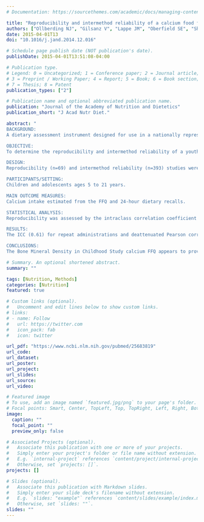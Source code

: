 ```yaml
---
# Documentation: https://sourcethemes.com/academic/docs/managing-content/

title: "Reproducibility and intermethod reliability of a calcium food frequency questionnaire for use in Hispanic, non-Hispanic Black, and non-Hispanic White youth"
authors: ["Ollberding NJ", "Gilsanz V", "Lappe JM", "Oberfield SE", "Shepherd JA", "Winer KK", "Zemel BS", "Kalkwarf HJ"]
date: 2015-04-01T13
doi: "10.1016/j.jand.2014.12.016"

# Schedule page publish date (NOT publication's date).
publishDate: 2015-04-01T13:51:08-04:00

# Publication type.
# Legend: 0 = Uncategorized; 1 = Conference paper; 2 = Journal article;
# 3 = Preprint / Working Paper; 4 = Report; 5 = Book; 6 = Book section;
# 7 = Thesis; 8 = Patent
publication_types: ["2"]

# Publication name and optional abbreviated publication name.
publication: "Journal of the Academy of Nutrition and Dietetics"
publication_short: "J Acad Nutr Diet."

abstract: "
BACKGROUND:
A dietary assessment instrument designed for use in a nationally representative pediatric population was required to examine associations between calcium intake and bone mineral accrual in a large, multicenter study.

OBJECTIVE:
To determine the reproducibility and intermethod reliability of a youth calcium food frequency questionnaire (FFQ) in a multiracial/ethnic sample of children and adolescents.

DESIGN:
Reproducibility (n=69) and intermethod reliability (n=393) studies were conducted by administering repeat FFQs and three unannounced 24-hour dietary recalls to stratified random samples of individuals participating in the Bone Mineral Density in Childhood Study.

PARTICIPANTS/SETTING:
Children and adolescents ages 5 to 21 years.

MAIN OUTCOME MEASURES:
Calcium intake estimated from the FFQ and 24-hour dietary recalls.

STATISTICAL ANALYSIS:
Reproducibility was assessed by the intraclass correlation coefficient (ICC). Intermethod reliability was assessed by deattenuated Pearson correlations between the FFQ and 24-hour recalls. Attenuation factors and calibration corrected effect estimates for bone density were calculated to determine the potential influence of measurement error on associations with health outcomes.

RESULTS:
The ICC (0.61) for repeat administrations and deattenuated Pearson correlation between the FFQ and 24-hour recalls (r=0.60) for all subjects indicated reproducibility and intermethod reliability (Pearson r=0.50 to 0.74 across sex and age groups). Attenuation factors were ≤0.50 for all sex and age groups and lower for non-Hispanic blacks (λ=0.20) and Hispanics (λ=0.26) than for non-Hispanic whites (λ=0.42).

CONCLUSIONS:
The Bone Mineral Density in Childhood Study calcium FFQ appears to provide a useful tool for assessing calcium intake in children and adolescents drawn from multiracial/ethnic populations and/or spanning a wide age range. However, similar to other FFQs, attenuation factors were substantially <1, indicating the potential for appreciable measurement error bias. Calibration correction should be performed and racial/ethnic differences in performance considered when analyzing and interpreting findings based on this instrument."

# Summary. An optional shortened abstract.
summary: ""

tags: [Nutrition, Methods]
categories: [Nutrition]
featured: true

# Custom links (optional).
#   Uncomment and edit lines below to show custom links.
# links:
# - name: Follow
#   url: https://twitter.com
#   icon_pack: fab
#   icon: twitter

url_pdf: "https://www.ncbi.nlm.nih.gov/pubmed/25683819"
url_code:
url_dataset:
url_poster:
url_project:
url_slides:
url_source:
url_video:

# Featured image
# To use, add an image named `featured.jpg/png` to your page's folder.
# Focal points: Smart, Center, TopLeft, Top, TopRight, Left, Right, BottomLeft, Bottom, BottomRight.
image:
  caption: ""
  focal_point: ""
  preview_only: false

# Associated Projects (optional).
#   Associate this publication with one or more of your projects.
#   Simply enter your project's folder or file name without extension.
#   E.g. `internal-project` references `content/project/internal-project/index.md`.
#   Otherwise, set `projects: []`.
projects: []

# Slides (optional).
#   Associate this publication with Markdown slides.
#   Simply enter your slide deck's filename without extension.
#   E.g. `slides: "example"` references `content/slides/example/index.md`.
#   Otherwise, set `slides: ""`.
slides: ""
---
```

